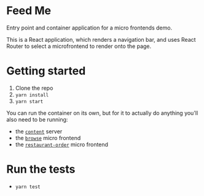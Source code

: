 # Feed Me

Entry point and container application for a micro frontends demo.

This is a React application, which renders a navigation bar, and uses React Router to select a
microfrontend to render onto the page.

# Getting started

1. Clone the repo
2. `yarn install`
3. `yarn start`

You can run the container on its own, but for it to actually do anything you'll
also need to be running:

- the [`content`](https://github.com/micro-frontends-demo/content) server
- the [`browse`](https://github.com/micro-frontends-demo/browse/) micro frontend
- the [`restaurant-order`](https://github.com/micro-frontends-demo/restaurant-order) micro frontend

# Run the tests

- `yarn test`

